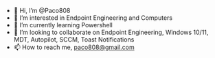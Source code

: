 - 👋 Hi, I’m @Paco808
- 👀 I’m interested in Endpoint Engineering and Computers
- 🌱 I’m currently learning Powershell
- 💞️ I’m looking to collaborate on Endpoint Engineering, Windows 10/11, MDT, Autopilot, SCCM, Toast Notifications
- 📫 How to reach me, paco808@gmail.com

<!---
Paco808/Paco808 is a ✨ special ✨ repository because its `README.md` (this file) appears on your GitHub profile.
You can click the Preview link to take a look at your changes.
--->
